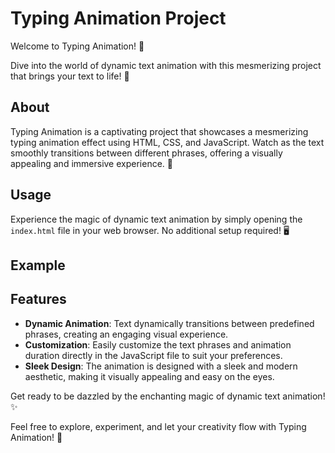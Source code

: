 # Typing Animation Project

Welcome to Typing Animation! 🎉

Dive into the world of dynamic text animation with this mesmerizing project that brings your text to life! 🚀

## About

Typing Animation is a captivating project that showcases a mesmerizing typing animation effect using HTML, CSS, and JavaScript. Watch as the text smoothly transitions between different phrases, offering a visually appealing and immersive experience. 💫

## Usage

Experience the magic of dynamic text animation by simply opening the `index.html` file in your web browser. No additional setup required! 🖥️

## Example



## Features

- **Dynamic Animation**: Text dynamically transitions between predefined phrases, creating an engaging visual experience.
- **Customization**: Easily customize the text phrases and animation duration directly in the JavaScript file to suit your preferences.
- **Sleek Design**: The animation is designed with a sleek and modern aesthetic, making it visually appealing and easy on the eyes.

Get ready to be dazzled by the enchanting magic of dynamic text animation! ✨

Feel free to explore, experiment, and let your creativity flow with Typing Animation! 🌟